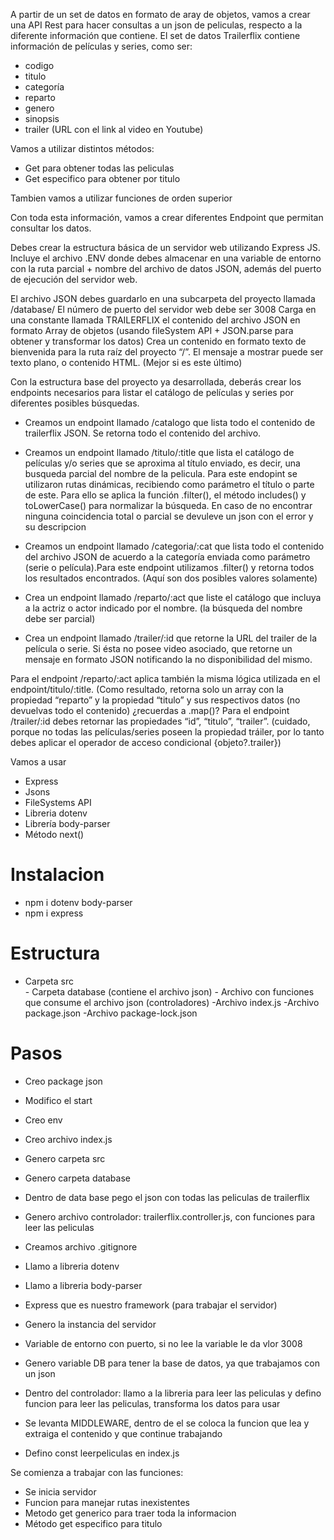 A partir de un set de datos en formato de aray de objetos, vamos a crear una API Rest para hacer consultas a un json de peliculas, respecto a la diferente información que contiene. El set de datos Trailerflix contiene información de películas y series, como ser:
- codigo
- titulo
- categoría
- reparto
- genero
- sinopsis
- trailer (URL con el link al video en Youtube)

Vamos a utilizar distintos métodos:
- Get para obtener todas las peliculas
- Get especifico para obtener por titulo

Tambien vamos a utilizar funciones de orden superior

Con toda esta información, vamos a crear diferentes Endpoint que permitan consultar los datos.

Debes crear la estructura básica de un servidor web utilizando Express JS. Incluye el archivo .ENV donde debes almacenar en una variable de entorno con la ruta parcial + nombre del archivo de datos JSON, además del puerto de ejecución del servidor web.

El archivo JSON debes guardarlo en una subcarpeta del proyecto llamada /database/
El número de puerto del servidor web debe ser 3008
Carga en una constante llamada TRAILERFLIX el contenido del archivo JSON en formato Array de objetos (usando fileSystem API + JSON.parse para obtener y transformar los datos)
Crea un contenido en formato texto de bienvenida para la ruta raíz del proyecto “/”. El mensaje a mostrar puede ser texto plano, o contenido HTML. (Mejor si es este último)

Con la estructura base del proyecto ya desarrollada, deberás crear los endpoints necesarios para listar el catálogo de películas y series por diferentes posibles búsquedas.

* Creamos un endpoint llamado /catalogo que lista todo el contenido de trailerflix JSON. Se retorna todo el contenido del archivo.

* Creamos un endpoint llamado /titulo/:title que lista el catálogo de películas y/o series que se aproxima al título enviado, es decir, una busqueda parcial del nombre de la pelicula. Para este endopint se utilizaron rutas dinámicas, recibiendo como parámetro el título o parte de este. Para ello se aplica la función .filter(), el método includes() y toLowerCase() para normalizar la búsqueda. En caso de no encontrar ninguna coincidencia total o parcial se devuleve un json con el error y su descripcion

* Creamos un endpoint llamado /categoria/:cat que lista todo el contenido del archivo JSON de acuerdo a la categoría enviada como parámetro (serie o película).Para este endpoint utilizamos .filter() y retorna todos los resultados encontrados. (Aquí son dos posibles valores solamente)

* Crea un endpoint llamado /reparto/:act que liste el catálogo que incluya a la actriz o actor indicado por el nombre. (la búsqueda del nombre debe ser parcial)

* Crea un endpoint llamado /trailer/:id que retorne la URL del trailer de la película o serie. Si ésta no posee video asociado, que retorne un mensaje en formato JSON notificando la no disponibilidad del mismo.




Para el endpoint /reparto/:act aplica también la misma lógica utilizada en el endpoint/titulo/:title. (Como resultado, retorna solo un array con la propiedad “reparto” y la propiedad “titulo” y sus respectivos datos (no devuelvas todo el contenido) ¿recuerdas a .map()?
Para el endpoint /trailer/:id debes retornar las propiedades “id”, “titulo”, “trailer”. (cuidado, porque no todas las películas/series poseen la propiedad tráiler, por lo tanto debes aplicar el operador de acceso condicional {objeto?.trailer})

Vamos a usar
- Express
- Jsons
- FileSystems API
- Libreria dotenv
- Librería body-parser
- Método next()

# Instalacion
- npm i dotenv body-parser
- npm i express

# Estructura
- Carpeta src  
        - Carpeta database (contiene el archivo json)
        - Archivo con funciones que consume el archivo json (controladores)
-Archivo index.js
-Archivo package.json
-Archivo package-lock.json

# Pasos

- Creo package json
- Modifico el start 
- Creo env
- Creo archivo index.js
- Genero carpeta src
- Genero carpeta database
- Dentro de data base pego el json con todas las peliculas de trailerflix
- Genero archivo controlador: trailerflix.controller.js, con funciones para leer las peliculas
- Creamos archivo .gitignore



- Llamo a libreria dotenv
- Llamo a libreria body-parser
- Express que es nuestro framework (para trabajar el servidor)
- Genero la instancia del servidor
- Variable de entorno con puerto, si no lee la variable le da vlor 3008
- Genero variable DB para tener la base de datos, ya que trabajamos con un json


- Dentro del controlador: llamo a la libreria para leer las peliculas y defino funcion para leer las peliculas, transforma los datos para usar
 
- Se levanta MIDDLEWARE, dentro de el se coloca la funcion que lea y extraiga el contenido y que continue trabajando

- Defino const leerpeliculas en index.js




Se comienza a trabajar con las funciones:

- Se inicia servidor
- Funcion para manejar rutas inexistentes
- Metodo get generico para traer toda la informacion 
- Método get especifico para titulo


